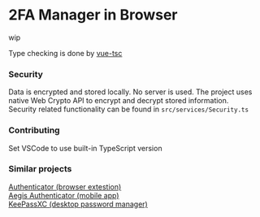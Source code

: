 # 2FA Manager in Browser

wip

Type checking is done by [vue-tsc](https://github.com/johnsoncodehk/volar/tree/master/packages/vue-tsc)

### Security

Data is encrypted and stored locally. No server is used.
The project uses native Web Crypto API to encrypt and decrypt stored information.<br/>
Security related functionality can be found in `src/services/Security.ts`

### Contributing

Set VSCode to use built-in TypeScript version

### Similar projects

[Authenticator (browser extestion)](https://github.com/Authenticator-Extension/Authenticator)<br/>
[Aegis Authenticator (mobile app)](https://github.com/beemdevelopment/Aegis)<br/>
[KeePassXC (desktop password manager)](https://github.com/keepassxreboot/keepassxc)

<!--

notes:
fuse.js otpauth vue-qrcode-reader
should not be part of main bundle (use lazy-loading)

todo:
test qr code support on mobile
test app with all permisions off

? Hide tokens during initial render (to avoid flicker with reduced animations setting)
keyboard navigation (& esc to close any dialog)
data sync with WebRTC
Create new token suggestion if no tokens were added
icons specific for issuer
ServiceWorker & fully offline usage
backup & restore to/from file
Dran'n'Drop QR code image & config, backup files
qr scan from screen reader
reconsider usage of vue-qrcode-reader
  It does not allow to use Screen Capture API (idk why it's not supported rn)
  It uses https://github.com/Sec-ant/barcode-detector under the hood, which does all the heavy lifting
remove teleport to appbar
translations?
disable progressbar during dragging
notify user on invalid progressBarStyle setting change

remove usage of otpauth completely
add aria attributes to buttons, imgs, etc
icons for accounts
? custom clock & time sync?
? copy code to clipboard on `url/id` open
? Add visual tracking to qr detection

done:
steam account support
move otpauth to different lazy chunk
tokens should use single setInterval/setTimeout for each period (minor performance optimization)
handle wrong token secret
fuzzy search
handle wrong password input
handle settings updates:
  passwordKeepAlive
  theme
  progressBarStyle
copy code on click
toggle show password should remember cursor position
DnD
? simple editing on mobile
See if Sortable is better for list reordering
  https://github.com/SortableJS/Sortable
  https://vueuse.org/integrations/useSortable



edge messes up timers even when page is visible. user has to make clicks on page for it not to throttle
this makes animation timings wrong. Also token's code generation can be delayed by up to 1 second
check this
```
var lastRunTime = 0
var expectedTime = 5000
function test() {
  lastRunTime && console.log(Date.now() - lastRunTime - expectedTime)
  lastRunTime = Date.now()
  setTimeout(test, expectedTime)
}
test()
```
the solution currently implemented to remedy this is terrible
I guess microsoft prefers when its users have to suffer

-->
